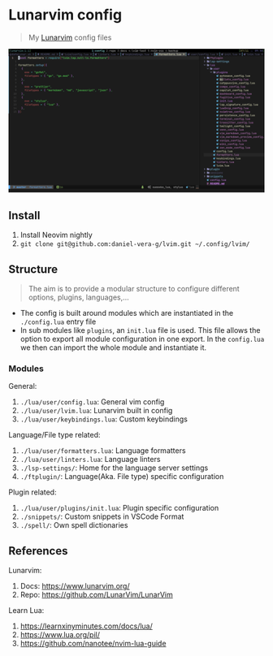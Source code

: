 # Lunarvim config

> My [Lunarvim](https://www.lunarvim.org/) config files

![Screenshot](./docs/lunarvim.png)

## Install

1. Install Neovim nightly
2. `git clone git@github.com:daniel-vera-g/lvim.git ~/.config/lvim/`

## Structure

> The aim is to provide a modular structure to configure different options, plugins, languages,...

- The config is built around modules which are instantiated in the `./config.lua` entry file
- In sub modules like `plugins`, an `init.lua` file is used. This file allows the option to export all module configuration in one export. In the `config.lua` we then can import the whole module and instantiate it.

### Modules

General:

1. `./lua/user/config.lua`: General vim config
2. `./lua/user/lvim.lua`: Lunarvim built in config
3. `./lua/user/keybindings.lua`: Custom keybindings

Language/File type related:

1. `./lua/user/formatters.lua`: Language formatters
2. `./lua/user/linters.lua`: Language linters
3. `./lsp-settings/`: Home for the language server settings
4. `./ftplugin/`: Language(Aka. File type) specific configuration

Plugin related:

1. `./lua/user/plugins/init.lua`: Plugin specific configuration
2. `./snippets/`: Custom snippets in VSCode Format
3. `./spell/`: Own spell dictionaries

## References

Lunarvim:

1. Docs: https://www.lunarvim.org/
2. Repo: https://github.com/LunarVim/LunarVim

Learn Lua:

1. https://learnxinyminutes.com/docs/lua/
2. https://www.lua.org/pil/
3. https://github.com/nanotee/nvim-lua-guide
